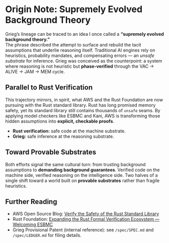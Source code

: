 # Origin Note: Supremely Evolved Background Theory  

Grieg’s lineage can be traced to an idea I once called a **“supremely evolved background theory.”**  
The phrase described the attempt to surface and rebuild the tacit assumptions that underlie reasoning itself. Traditional AI engines rely on heuristics, probability mandates, and compensating errors — an *unsafe substrate* for inference. Grieg was conceived as the counterpoint: a system where reasoning is not heuristic but **phase-verified** through the VAC → ALIVE → JAM → MEM cycle.  

## Parallel to Rust Verification  
This trajectory mirrors, in spirit, what AWS and the Rust Foundation are now pursuing with the Rust standard library. Rust has long promised memory safety, yet its standard library still contains thousands of `unsafe` seams. By applying model checkers like ESBMC and Kani, AWS is transforming those hidden assumptions into **explicit, checkable proofs**.  

- **Rust verification:** safe code at the machine substrate.  
- **Grieg:** safe inference at the reasoning substrate.  

## Toward Provable Substrates  
Both efforts signal the same cultural turn: from trusting background assumptions to **demanding background guarantees**. Verified code on the machine side, verified reasoning on the intelligence side. Two halves of a single shift toward a world built on **provable substrates** rather than fragile heuristics.  

## Further Reading  
- AWS Open Source Blog: [Verify the Safety of the Rust Standard Library](https://aws.amazon.com/blogs/opensource/verify-the-safety-of-the-rust-standard-library/)  
- Rust Foundation: [Expanding the Rust Formal Verification Ecosystem — Welcoming ESBMC](https://rustfoundation.org/media/expanding-the-rust-formal-verification-ecosystem-welcoming-esbmc/)  
- Grieg Provisional Patent (internal reference): see `/spec/SPEC.md` and `/spec/LEDGER.md` for filing details.  